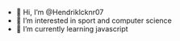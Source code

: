 - 👋 Hi, I’m @Hendriklcknr07
- 👀 I’m interested in sport and computer science
- 🌱 I’m currently learning javascript

<!---
Hendriklcknr07/Hendriklcknr07 is a ✨ special ✨ repository because its `README.md` (this file) appears on your GitHub profile.
You can click the Preview link to take a look at your changes.
--->
